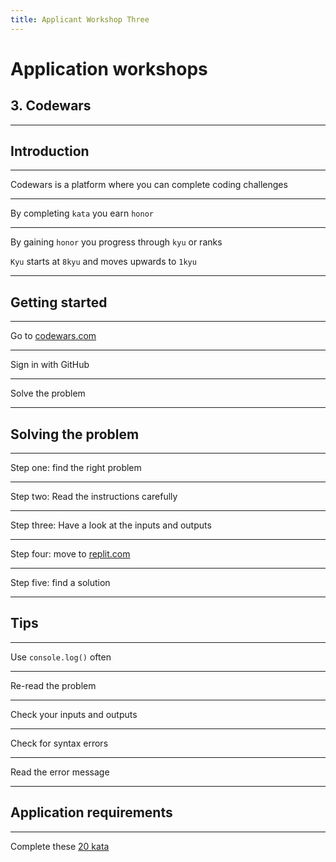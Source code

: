 ```yaml
---
title: Applicant Workshop Three
---
```


# Application workshops

## 3. Codewars

---

<!-- {.primary} -->

## Introduction

---

Codewars is a platform where you can complete coding challenges

---

By completing `kata` you earn `honor`

---

By gaining `honor` you progress through `kyu` or ranks

`Kyu` starts at `8kyu` and moves upwards to `1kyu`

---

## Getting started

---

Go to [codewars.com](codewars.com)

---

Sign in with GitHub

---

Solve the problem

---

## Solving the problem

---

Step one: find the right problem

---

Step two: Read the instructions carefully

---

Step three: Have a look at the inputs and outputs

---

Step four: move to [replit.com](replit.com)

---

Step five: find a solution

---

## Tips

---

Use `console.log()` often

---

Re-read the problem

---

Check your inputs and outputs

---

Check for syntax errors

---

Read the error message

---

## Application requirements

---

Complete these [20 kata](https://www.foundersandcoders.com/requirements/codewars)
